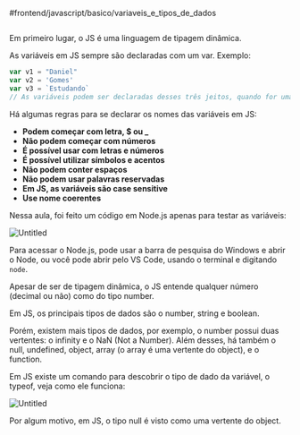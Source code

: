#frontend/javascript/basico/variaveis_e_tipos_de_dados 

```table-of-contents
```

Em primeiro lugar, o JS é uma linguagem de tipagem dinâmica.

As variáveis em JS sempre são declaradas com um var. Exemplo:

```jsx
var v1 = "Daniel"
var v2 = 'Gomes'
var v3 = `Estudando`
// As variáveis podem ser declaradas desses três jeitos, quando for uma string
```

Há algumas regras para se declarar os nomes das variáveis em JS:

- **Podem começar com letra, $ ou _**
- **Não podem começar com números**
- **É possível usar com letras e números**
- **É possível utilizar símbolos e acentos**
- **Não podem conter espaços**
- **Não podem usar palavras reservadas**
- **Em JS, as variáveis são case sensitive**
- **Use nome coerentes**

Nessa aula, foi feito um código em Node.js apenas para testar as variáveis:

![Untitled](https://prod-files-secure.s3.us-west-2.amazonaws.com/8b6efb32-041b-4c02-ae7f-887751779fd3/4ddc6e1a-3d1e-4081-88e9-4b32bb37edf5/Untitled.png)

Para acessar o Node.js, pode usar a barra de pesquisa do Windows e abrir o Node, ou você pode abrir pelo VS Code, usando o terminal e digitando `node`.

Apesar de ser de tipagem dinâmica, o JS entende qualquer número (decimal ou não) como do tipo number.

Em JS, os principais tipos de dados são o number, string e boolean.

Porém, existem mais tipos de dados, por exemplo, o number possui duas vertentes: o infinity e o NaN (Not a Number). Além desses, há também o null, undefined, object, array (o array é uma vertente do object), e o function.

Em JS existe um comando para descobrir o tipo de dado da variável, o typeof, veja como ele funciona:

![Untitled](https://prod-files-secure.s3.us-west-2.amazonaws.com/8b6efb32-041b-4c02-ae7f-887751779fd3/8bf137e7-a7c8-4059-baa4-778689b3646b/Untitled.png)

Por algum motivo, em JS, o tipo null é visto como uma vertente do object.